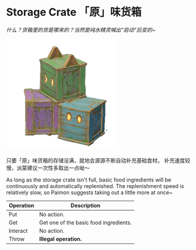 # Storage Crate 「原」味货箱
*什么？货箱里的货是哪来的？当然是纯水精灵喊出“启动”后变的~*

![icon](./ItemSource.png)


只要「原」味货箱的存储没满，就地会源源不断自动补充基础食材。
补充速度较慢，派蒙建议一次性多取出一点呦～

As long as the storage crate isn't full, basic food ingredients will be continuously and automatically replenished. The replenishment speed is relatively slow, so Paimon suggests taking out a little more at once~

|Operation|Description|
|--------|-------------------------------|
|Put     | No action. |
|Get     | Get one of the basic food ingredients. |
|Interact| No action. |
|Throw   | **Illegal operation.** |


